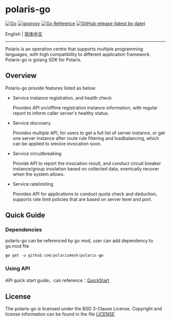 # polaris-go

[![Go](https://github.com/polarismesh/polaris-go/workflows/Go/badge.svg?branch=main)](https://github.com/polarismesh/polaris-go/actions)
[![goproxy](https://goproxy.cn/stats/github.com/polarismesh/polaris-go/badges/download-count.svg)](https://goproxy.cn/stats/github.com/polarismesh/polaris-go/badges/download-count.svg)
[![Go Reference](https://pkg.go.dev/badge/github.com/polarismesh/polaris-go.svg)](https://pkg.go.dev/github.com/polarismesh/polaris-go)
[![GitHub release (latest by date)](https://img.shields.io/github/v/release/polarismesh/polaris-go?style=flat-square)](https://github.com/polarismesh/polaris-go)


English | [简体中文](./README-zh.md) 

---

Polaris is an operation centre that supports multiple programming languages, with high compatibility to different
application framework. Polaris-go is golang SDK for Polaris.

## Overview

Polaris-go provide features listed as below:

- Service instance registration, and health check

  Provides API on/offline registration instance information, with regular report to inform caller server's healthy
  status.

- Service discovery

  Provides multiple API, for users to get a full list of server instance, or get one server instance after route rule
  filtering and loadbalancing, which can be applied to srevice invocation soon.

- Service circuitbreaking

  Provide API to report the invocation result, and conduct circuit breaker instance/group insolation based on collected
  data, eventually recover when the system allows.

- Service ratelimiting

  Provides API for applications to conduct quota check and deduction, supports rate limit policies that are based on
  server level and port.

## Quick Guide

### Dependencies

polaris-go can be referenced by go mod, user can add dependency to go.mod file

```go
go get -u github.com/polarismesh/polaris-go
```

### Using API

API quick start guide，can reference：[QuickStart](examples/quickstart)

## License

The polaris-go is licensed under the BSD 3-Clause License. Copyright and license information can be found in the
file [LICENSE](LICENSE)